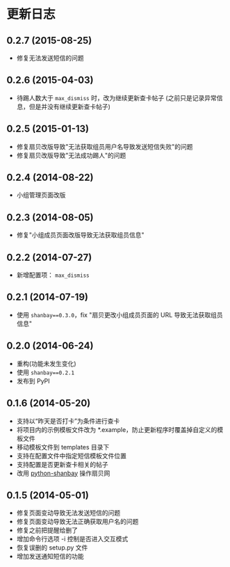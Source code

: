 # 更新日志

## 0.2.7 (2015-08-25)

* 修复无法发送短信的问题

## 0.2.6 (2015-04-03)

* 待踢人数大于 `max_dismiss` 时，改为继续更新查卡帖子
  (之前只是记录异常信息，但是并没有继续更新查卡帖子)

## 0.2.5 (2015-01-13)

* 修复扇贝改版导致"无法获取组员用户名导致发送短信失败"的问题
* 修复扇贝改版导致"无法成功踢人"的问题

## 0.2.4 (2014-08-22)

* 小组管理页面改版


## 0.2.3 (2014-08-05)

* 修复"小组成员页面改版导致无法获取组员信息"


## 0.2.2 (2014-07-27)

* 新增配置项： `max_dismiss`


## 0.2.1 (2014-07-19)

* 使用 `shanbay==0.3.0`，fix "扇贝更改小组成员页面的 URL 导致无法获取组员信息"


## 0.2.0 (2014-06-24)

* 重构(功能未发生变化)
* 使用 `shanbay==0.2.1`
* 发布到 PyPI


## 0.1.6 (2014-05-20)

* 支持以“昨天是否打卡”为条件进行查卡
* 将项目内的示例模板文件改为 \*.example，防止更新程序时覆盖掉自定义的模板文件
* 移动模板文件到 templates 目录下
* 支持在配置文件中指定短信模板文件位置
* 支持配置是否更新查卡相关的帖子
* 改用 [python-shanbay](https://github.com/mozillazg/python-shanbay) 操作扇贝网


## 0.1.5 (2014-05-01)

* 修复页面变动导致无法发送短信的问题
* 修复页面变动导致无法正确获取用户名的问题
* 修复之前把提醒给删了
* 增加命令行选项 -i 控制是否进入交互模式
* 恢复误删的 setup.py 文件
* 增加发送通知短信的功能
